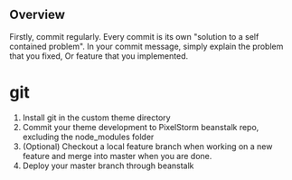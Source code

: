 
## Overview
Firstly, commit regularly. 
Every commit is its own "solution to a self contained problem". In your commit message, simply explain the problem that you fixed, Or feature that you implemented.

# git
1. Install git in the custom theme directory
2. Commit your theme development to PixelStorm beanstalk repo, excluding the node_modules folder
3. (Optional) Checkout a local feature branch when working on a new feature and merge into master when you are done.
4. Deploy your master branch through beanstalk

